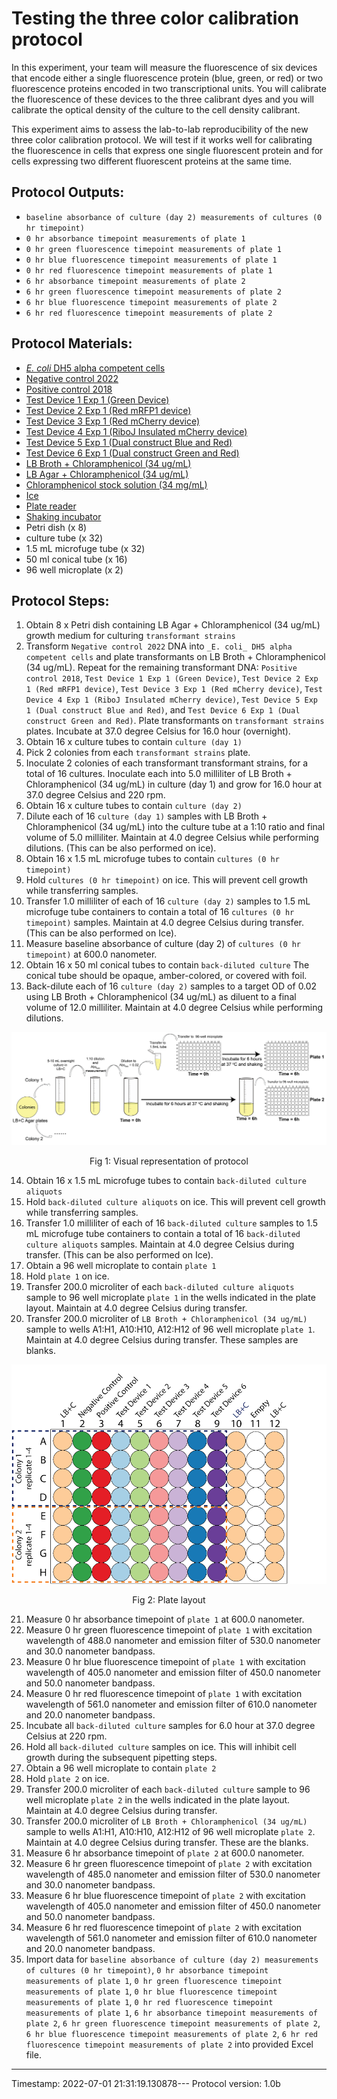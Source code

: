 # Testing the three color calibration protocol

In this experiment, your team will measure the fluorescence of six devices that encode either a single fluorescence protein (blue, green, or red) or two fluorescence proteins encoded in two transcriptional units. You will calibrate the fluorescence of these devices to the three calibrant dyes and you will calibrate the optical density of the culture to the cell density calibrant.

This experiment aims to assess the lab-to-lab reproducibility of the new three color calibration protocol. We will test if it works well for calibrating the fluorescence in cells that express one single fluorescent protein and for cells expressing two different fluorescent proteins at the same time.


## Protocol Outputs:
* `baseline absorbance of culture (day 2) measurements of cultures (0 hr timepoint)`
* `0 hr absorbance timepoint measurements of plate 1`
* `0 hr green fluorescence timepoint measurements of plate 1`
* `0 hr blue fluorescence timepoint measurements of plate 1`
* `0 hr red fluorescence timepoint measurements of plate 1`
* `6 hr absorbance timepoint measurements of plate 2`
* `6 hr green fluorescence timepoint measurements of plate 2`
* `6 hr blue fluorescence timepoint measurements of plate 2`
* `6 hr red fluorescence timepoint measurements of plate 2`


## Protocol Materials:
* [_E. coli_ DH5 alpha competent cells](https://identifiers.org/taxonomy:668369)
* [Negative control 2022](http://parts.igem.org/Part:BBa_J428100)
* [Positive control 2018](http://parts.igem.org/Part:BBa_I20270)
* [Test Device 1 Exp 1 (Green Device)](http://parts.igem.org/Part:BBa_J428112)
* [Test Device 2 Exp 1 (Red mRFP1 device)](http://parts.igem.org/Part:BBa_J428110)
* [Test Device 3 Exp 1 (Red mCherry device)](http://parts.igem.org/Part:BBa_J428111)
* [Test Device 4 Exp 1 (RiboJ Insulated mCherry device)](http://parts.igem.org/Part:BBa_J428101)
* [Test Device 5 Exp 1 (Dual construct Blue and Red)](http://parts.igem.org/Part:BBa_J428108)
* [Test Device 6 Exp 1 (Dual construct Green and Red)](http://parts.igem.org/Part:BBa_J428106)
* [LB Broth + Chloramphenicol (34 ug/mL)]()
* [LB Agar + Chloramphenicol (34 ug/mL)]()
* [Chloramphenicol stock solution (34 mg/mL)](https://pubchem.ncbi.nlm.nih.gov/compound/5959)
* [Ice]()
* [Plate reader]()
* [Shaking incubator]()
* Petri dish (x 8)
* culture tube (x 32)
* 1.5 mL microfuge tube (x 32)
* 50 ml conical tube (x 16)
* 96 well microplate (x 2)


## Protocol Steps:
1. Obtain 8 x Petri dish containing LB Agar + Chloramphenicol (34 ug/mL) growth medium for culturing `transformant strains`
2. Transform `Negative control 2022` DNA into `_E. coli_ DH5 alpha competent cells` and plate transformants on LB Broth + Chloramphenicol (34 ug/mL). Repeat for the remaining transformant DNA:  `Positive control 2018`, `Test Device 1 Exp 1 (Green Device)`, `Test Device 2 Exp 1 (Red mRFP1 device)`, `Test Device 3 Exp 1 (Red mCherry device)`, `Test Device 4 Exp 1 (RiboJ Insulated mCherry device)`, `Test Device 5 Exp 1 (Dual construct Blue and Red)`, and `Test Device 6 Exp 1 (Dual construct Green and Red)`. Plate transformants on `transformant strains` plates. Incubate at 37.0 degree Celsius for 16.0 hour (overnight).
3. Obtain 16 x culture tubes to contain `culture (day 1)`
4. Pick 2 colonies from each `transformant strains` plate.
5. Inoculate 2 colonies of each transformant transformant strains, for a total of 16 cultures. Inoculate each into 5.0 milliliter of LB Broth + Chloramphenicol (34 ug/mL) in culture (day 1) and grow for 16.0 hour at 37.0 degree Celsius and 220 rpm.
6. Obtain 16 x culture tubes to contain `culture (day 2)`
7. Dilute each of 16 `culture (day 1)` samples with LB Broth + Chloramphenicol (34 ug/mL) into the culture tube at a 1:10 ratio and final volume of 5.0 milliliter. Maintain at 4.0 degree Celsius while performing dilutions. (This can be also performed on ice).
8. Obtain 16 x 1.5 mL microfuge tubes to contain `cultures (0 hr timepoint)`
9. Hold `cultures (0 hr timepoint)` on ice. This will prevent cell growth while transferring samples.
10. Transfer 1.0 milliliter of each of 16 `culture (day 2)` samples to 1.5 mL microfuge tube containers to contain a total of 16 `cultures (0 hr timepoint)` samples. Maintain at 4.0 degree Celsius during transfer. (This can be also performed on Ice).
11. Measure baseline absorbance of culture (day 2) of `cultures (0 hr timepoint)` at 600.0 nanometer.
12. Obtain 16 x 50 ml conical tubes to contain `back-diluted culture` The conical tube should be opaque, amber-colored, or covered with foil.
13. Back-dilute each of 16 `culture (day 2)` samples to a target OD of 0.02 using LB Broth + Chloramphenicol (34 ug/mL) as diluent to a final volume of 12.0 milliliter. Maintain at 4.0 degree Celsius while performing dilutions.

![](fig1_standard_protocol.png)
<p align="center">Fig 1: Visual representation of protocol</p>

14. Obtain 16 x 1.5 mL microfuge tubes to contain `back-diluted culture aliquots`
15. Hold `back-diluted culture aliquots` on ice. This will prevent cell growth while transferring samples.
16. Transfer 1.0 milliliter of each of 16 `back-diluted culture` samples to 1.5 mL microfuge tube containers to contain a total of 16 `back-diluted culture aliquots` samples. Maintain at 4.0 degree Celsius during transfer. (This can be also performed on Ice).
17. Obtain a 96 well microplate to contain `plate 1`
18. Hold `plate 1` on ice.
19. Transfer 200.0 microliter of each `back-diluted culture aliquots` sample to 96 well microplate `plate 1` in the wells indicated in the plate layout.
 Maintain at 4.0 degree Celsius during transfer.
20. Transfer 200.0 microliter of `LB Broth + Chloramphenicol (34 ug/mL)` sample to wells A1:H1, A10:H10, A12:H12 of  96 well microplate `plate 1`. Maintain at 4.0 degree Celsius during transfer. These samples are blanks.

![](fig2_cell_calibration.png)
<p align="center">Fig 2: Plate layout</p>

21. Measure 0 hr absorbance timepoint of `plate 1` at 600.0 nanometer.
22. Measure 0 hr green fluorescence timepoint of `plate 1` with excitation wavelength of 488.0 nanometer and emission filter of 530.0 nanometer and 30.0 nanometer bandpass.
23. Measure 0 hr blue fluorescence timepoint of `plate 1` with excitation wavelength of 405.0 nanometer and emission filter of 450.0 nanometer and 50.0 nanometer bandpass.
24. Measure 0 hr red fluorescence timepoint of `plate 1` with excitation wavelength of 561.0 nanometer and emission filter of 610.0 nanometer and 20.0 nanometer bandpass.
25. Incubate all `back-diluted culture` samples for 6.0 hour at 37.0 degree Celsius at 220 rpm.
26. Hold all `back-diluted culture` samples on ice. This will inhibit cell growth during the subsequent pipetting steps.
27. Obtain a 96 well microplate to contain `plate 2`
28. Hold `plate 2` on ice.
29. Transfer 200.0 microliter of each `back-diluted culture` sample to 96 well microplate `plate 2` in the wells indicated in the plate layout.
 Maintain at 4.0 degree Celsius during transfer.
30. Transfer 200.0 microliter of `LB Broth + Chloramphenicol (34 ug/mL)` sample to wells A1:H1, A10:H10, A12:H12 of  96 well microplate `plate 2`. Maintain at 4.0 degree Celsius during transfer. These are the blanks.
31. Measure 6 hr absorbance timepoint of `plate 2` at 600.0 nanometer.
32. Measure 6 hr green fluorescence timepoint of `plate 2` with excitation wavelength of 485.0 nanometer and emission filter of 530.0 nanometer and 30.0 nanometer bandpass.
33. Measure 6 hr blue fluorescence timepoint of `plate 2` with excitation wavelength of 405.0 nanometer and emission filter of 450.0 nanometer and 50.0 nanometer bandpass.
34. Measure 6 hr red fluorescence timepoint of `plate 2` with excitation wavelength of 561.0 nanometer and emission filter of 610.0 nanometer and 20.0 nanometer bandpass.
35. Import data for `baseline absorbance of culture (day 2) measurements of cultures (0 hr timepoint)`, `0 hr absorbance timepoint measurements of plate 1`, `0 hr green fluorescence timepoint measurements of plate 1`, `0 hr blue fluorescence timepoint measurements of plate 1`, `0 hr red fluorescence timepoint measurements of plate 1`, `6 hr absorbance timepoint measurements of plate 2`, `6 hr green fluorescence timepoint measurements of plate 2`, `6 hr blue fluorescence timepoint measurements of plate 2`, `6 hr red fluorescence timepoint measurements of plate 2` into provided Excel file.
---
Timestamp: 2022-07-01 21:31:19.130878---
Protocol version: 1.0b